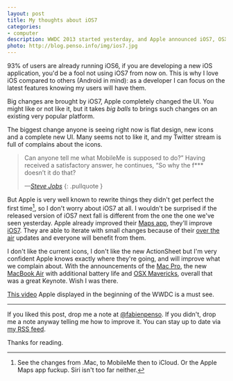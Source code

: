```yaml
--- 
layout: post
title: My thoughts about iOS7
categories: 
- computer
description: WWDC 2013 started yesterday, and Apple announced iOS7, OSX Mavericks as well as new hardware. This is my thought about iOS7.
photo: http://blog.penso.info/img/ios7.jpg
---
```


93% of users are already running iOS6, if you are developing a new iOS
application, you'd be a fool not using iOS7 from now on. This is why I love iOS
compared to others (Android in mind): as a developer I can focus on the latest
features knowing my users will have them.

Big changes are brought by iOS7, Apple completely changed the UI. You might
like or not like it, but it takes *big balls* to brings such changes on an
existing very popular platform.

The biggest change anyone is seeing right now is flat design, new icons and a
complete new UI. Many seems not to like it, and my Twitter stream is full of
complains about the icons.

> Can anyone tell me what MobileMe is supposed to do?” Having received a
> satisfactory answer, he continues, “So why the f*** doesn’t it do that?
>
> <cite>—[Steve Jobs](http://www.macstories.net/news/inside-apple-reveals-steve-jobs-anecdotes-apples-little-known-facts/)</cite>
{: .pullquote }

But Apple is very well known to rewrite things they didn't get perfect the
first time[^1], so I don't worry about iOS7 at all. I wouldn't be surprised if
the released version of iOS7 next fall is different from the one the one we've
seen yesterday. Apple already improved their [Maps
app](http://www.apple.com/ios/maps/), they'll improve
[iOS7](http://www.apple.com/ios/ios7/). They are able to iterate with small
changes because of their [over the
air](http://www.imore.com/update-iphone-ipad-software-air-ota) updates and
everyone will benefit from them.

I don't like the current icons, I don't like the new ActionSheet but I'm very
confident Apple knows exactly where they're going, and will improve what we
complain about. With the announcements of the [Mac
Pro](http://www.apple.com/mac-pro/), the new [MacBook
Air](http://www.apple.com/macbook-air/) with additional battery life and
[OSX Mavericks](http://www.apple.com/osx/preview/), overall that was a great
Keynote. Wish I was there.

[This video](http://www.apple.com/designed-by-apple/) Apple displayed in the
beginning of the WWDC is a must see.

* * * *

If you liked this post, drop me a note at
[@fabienpenso](http://twitter.com/fabienpenso). If you didn't, drop me a note
anyway telling me how to improve it. You can stay up to date via [my RSS
feed](/atom.xml).

Thanks for reading.

[^1]: See the changes from .Mac, to MobileMe then to iCloud. Or the Apple Maps app fuckup. Siri isn't too far neither.
